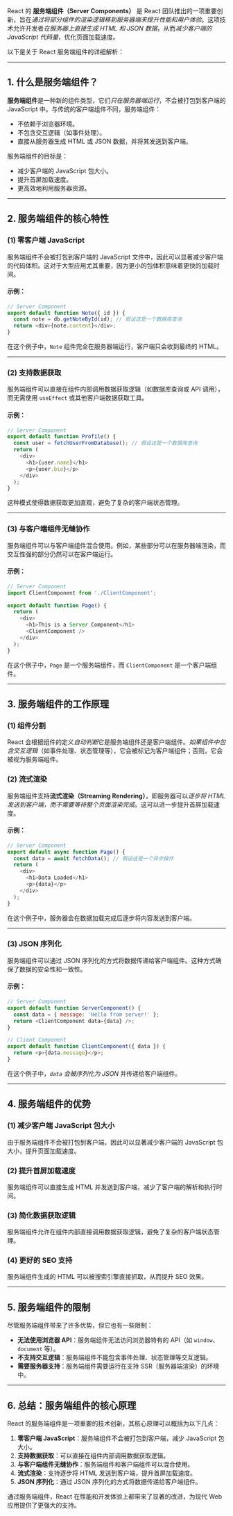 React 的 **服务端组件（Server Components）** 是 React 团队推出的一项重要创新，旨在*通过将部分组件的渲染逻辑移到服务器端来提升性能和用户体验*。这项技术允许开发者*在服务器上直接生成 HTML 和 JSON 数据*，从而*减少客户端的 JavaScript 代码量*，优化页面加载速度。

以下是关于 React 服务端组件的详细解析：

---

## 1. **什么是服务端组件？**
**服务端组件**是一种新的组件类型，它们*只在服务器端运行*，不会被打包到客户端的 JavaScript 中。与传统的客户端组件不同，服务端组件：
- 不依赖于浏览器环境。
- 不包含交互逻辑（如事件处理）。
- 直接从服务器生成 HTML 或 JSON 数据，并将其发送到客户端。

服务端组件的目标是：
- 减少客户端的 JavaScript 包大小。
- 提升首屏加载速度。
- 更高效地利用服务器资源。

---

## 2. **服务端组件的核心特性**

### (1) **零客户端 JavaScript**
服务端组件不会被打包到客户端的 JavaScript 文件中，因此可以显著减少客户端的代码体积。这对于大型应用尤其重要，因为更小的包体积意味着更快的加载时间。

#### 示例：
```javascript
// Server Component
export default function Note({ id }) {
  const note = db.getNoteById(id); // 假设这是一个数据库查询
  return <div>{note.content}</div>;
}
```
在这个例子中，`Note` 组件完全在服务器端运行，客户端只会收到最终的 HTML。

---

### (2) **支持数据获取**
服务端组件可以直接在组件内部调用数据获取逻辑（如数据库查询或 API 调用），而无需使用 `useEffect` 或其他客户端数据获取工具。

#### 示例：
```javascript
// Server Component
export default function Profile() {
  const user = fetchUserFromDatabase(); // 假设这是一个数据库查询
  return (
    <div>
      <h1>{user.name}</h1>
      <p>{user.bio}</p>
    </div>
  );
}
```
这种模式使得数据获取更加直观，避免了复杂的客户端状态管理。

---

### (3) **与客户端组件无缝协作**
服务端组件可以与客户端组件混合使用。例如，某些部分可以在服务器端渲染，而交互性强的部分仍然可以在客户端运行。

#### 示例：
```javascript
// Server Component
import ClientComponent from './ClientComponent';

export default function Page() {
  return (
    <div>
      <h1>This is a Server Component</h1>
      <ClientComponent />
    </div>
  );
}
```
在这个例子中，`Page` 是一个服务端组件，而 `ClientComponent` 是一个客户端组件。

---

## 3. **服务端组件的工作原理**

### (1) **组件分割**
React 会根据组件的定义*自动判断*它是服务端组件还是客户端组件。*如果组件中包含交互逻辑*（如事件处理、状态管理等），它会被标记为客户端组件；否则，它会被视为服务端组件。

### (2) **流式渲染**
服务端组件支持**流式渲染（Streaming Rendering）**，即服务器可以*逐步将 HTML 发送到客户端，而不需要等待整个页面渲染完成*。这可以进一步提升首屏加载速度。

#### 示例：
```javascript
// Server Component
export default async function Page() {
  const data = await fetchData(); // 假设这是一个异步操作
  return (
    <div>
      <h1>Data Loaded</h1>
      <p>{data}</p>
    </div>
  );
}
```
在这个例子中，服务器会在数据加载完成后逐步将内容发送到客户端。

---

### (3) **JSON 序列化**
服务端组件可以通过 JSON 序列化的方式将数据传递给客户端组件。这种方式确保了数据的安全性和一致性。

#### 示例：
```javascript
// Server Component
export default function ServerComponent() {
  const data = { message: 'Hello from server!' };
  return <ClientComponent data={data} />;
}

// Client Component
export default function ClientComponent({ data }) {
  return <p>{data.message}</p>;
}
```
在这个例子中，*`data` 会被序列化为 JSON* 并传递给客户端组件。

---

## 4. **服务端组件的优势**

### (1) **减少客户端 JavaScript 包大小**
由于服务端组件不会被打包到客户端，因此可以显著减少客户端的 JavaScript 包大小，提升页面加载速度。

### (2) **提升首屏加载速度**
服务端组件可以直接生成 HTML 并发送到客户端，减少了客户端的解析和执行时间。

### (3) **简化数据获取逻辑**
服务端组件允许在组件内部直接调用数据获取逻辑，避免了复杂的客户端状态管理。

### (4) **更好的 SEO 支持**
服务端组件生成的 HTML 可以被搜索引擎直接抓取，从而提升 SEO 效果。

---

## 5. **服务端组件的限制**

尽管服务端组件带来了许多优势，但它也有一些限制：
- **无法使用浏览器 API**：服务端组件无法访问浏览器特有的 API（如 `window`、`document` 等）。
- **不支持交互逻辑**：服务端组件不能包含事件处理、状态管理等交互逻辑。
- **需要服务器支持**：服务端组件需要运行在支持 SSR（服务器端渲染）的环境中。

---

## 6. **总结：服务端组件的核心原理**
React 的服务端组件是一项重要的技术创新，其核心原理可以概括为以下几点：
1. **零客户端 JavaScript**：服务端组件不会被打包到客户端，减少 JavaScript 包大小。
2. **支持数据获取**：可以直接在组件内部调用数据获取逻辑。
3. **与客户端组件无缝协作**：服务端组件和客户端组件可以混合使用。
4. **流式渲染**：支持逐步将 HTML 发送到客户端，提升首屏加载速度。
5. **JSON 序列化**：通过 JSON 序列化的方式将数据传递给客户端组件。

通过服务端组件，React 在性能和开发体验上都带来了显著的改进，为现代 Web 应用提供了更强大的支持。